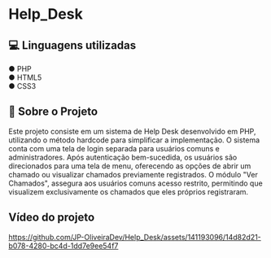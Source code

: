 # Help_Desk

## 💻 Linguagens utilizadas    

● PHP           
● HTML5                
● CSS3             

## 🤳 Sobre o Projeto
Este projeto consiste em um sistema de Help Desk desenvolvido em PHP, utilizando o método hardcode para simplificar a implementação. O sistema conta com uma tela de login separada para usuários comuns e administradores. Após autenticação bem-sucedida, os usuários são direcionados para uma tela de menu, oferecendo as opções de abrir um chamado ou visualizar chamados previamente registrados. O módulo "Ver Chamados", assegura aos usuários comuns acesso restrito, permitindo que visualizem exclusivamente os chamados que eles próprios registraram.

## Vídeo do projeto

https://github.com/JP-OliveiraDev/Help_Desk/assets/141193096/14d82d21-b078-4280-bc4d-1dd7e9ee54f7


